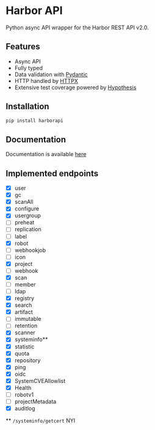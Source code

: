 # Harbor API

Python async API wrapper for the Harbor  REST API v2.0.

## Features

- Async API
- Fully typed
- Data validation with [Pydantic](https://pydantic-docs.helpmanual.io/)
- HTTP handled by [HTTPX](https://www.python-httpx.org/)
- Extensive test coverage powered by [Hypothesis](https://hypothesis.works/)

## Installation

```bash
pip install harborapi
```

## Documentation

Documentation is available [here](https://pederhan.github.io/harborapi/)

## Implemented endpoints

<!-- - [ ] Products
- [ ] Chart Repository
- [ ] Label -->
- [x] user
- [x] gc
- [x] scanAll
- [x] configure
- [x] usergroup
- [ ] preheat
- [ ] replication
- [ ] label
- [x] robot
- [ ] webhookjob
- [ ] icon
- [x] project
- [ ] webhook
- [x] scan
- [ ] member
- [ ] ldap
- [x] registry
- [x] search
- [x] artifact
- [ ] immutable
- [ ] retention
- [x] scanner
- [x] systeminfo**
- [x] statistic
- [x] quota
- [x] repository
- [x] ping
- [x] oidc
- [x] SystemCVEAllowlist
- [x] Health
- [ ] robotv1
- [ ] projectMetadata
- [x] auditlog

\*\* `/systeminfo/getcert` NYI
